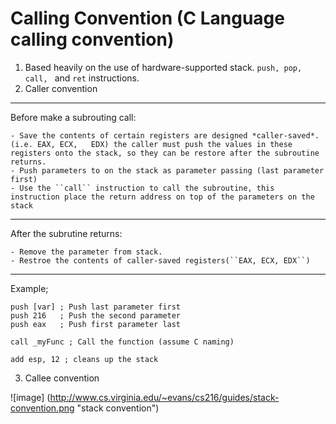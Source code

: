 Calling Convention (C Language calling convention)
===

1. Based heavily on the use of hardware-supported stack. ``push, pop, call, `` and ``ret`` instructions. 
2. Caller convention
------------------------
Before make a subrouting call:

	- Save the contents of certain registers are designed *caller-saved*. (i.e. EAX, ECX, 	EDX) the caller must push the values in these registers onto the stack, so they can be restore after the subroutine returns.
  	- Push parameters to on the stack as parameter passing (last parameter first)
	- Use the ``call`` instruction to call the subroutine, this instruction place the return address on top of the parameters on the stack
------------------------------
After the subrutine returns:

	- Remove the parameter from stack.
	- Restroe the contents of caller-saved registers(``EAX, ECX, EDX``)
-------------------------------
Example;

```
push [var] ; Push last parameter first
push 216   ; Push the second parameter
push eax   ; Push first parameter last

call _myFunc ; Call the function (assume C naming)

add esp, 12 ; cleans up the stack
```
3. Callee convention


![image] (http://www.cs.virginia.edu/~evans/cs216/guides/stack-convention.png "stack convention")